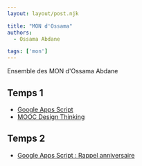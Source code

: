 ```yaml
---
layout: layout/post.njk

title: "MON d'Ossama"
authors:
  - Ossama Abdane

tags: ['mon']
---
```

<!-- début résumé -->
Ensemble des MON d'Ossama Abdane
<!-- fin résumé -->

## Temps 1

- [Google Apps Script](./MONs/mon1)
- [MOOC Design Thinking](./mon1.2)

## Temps 2

- [Google Apps Script : Rappel anniversaire](./mon2.1)